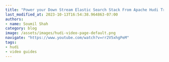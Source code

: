 ```yaml
---
title: "Power your Down Stream Elastic Search Stack From Apache Hudi Transaction Datalake with CDC|DeepDive"
last_modified_at: 2023-10-13T16:54:38.964863-07:00
authors:
- name: Soumil Shah
category: blog
image: /assets/images/hudi-video-page-default.png
navigate: "https://www.youtube.com/watch?v=rr2V5xhgPeM"
tags:
- hudi
- video guides
---
```

